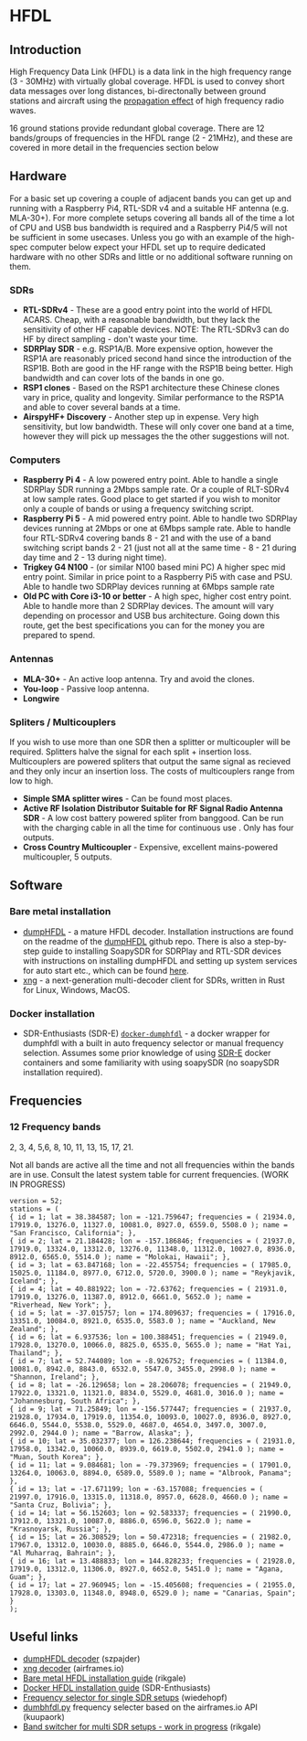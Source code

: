 # HFDL

## Introduction

High Frequency Data Link (HFDL) is a data link in the high frequency range (3 - 30MHz) with virtually global coverage. HFDL is used to convey short data messages over long distances, bi-directonally between ground stations and aircraft using the [propagation effect](https://en.wikipedia.org/wiki/High_frequency) of high frequency radio waves.

16 ground stations provide redundant global coverage. There are 12 bands/groups of frequencies in the HFDL range (2 - 21MHz), and these are covered in more detail in the frequencies section below

## Hardware

For a basic set up covering a couple of adjacent bands you can get up and running with a Raspberry Pi4, RTL-SDR v4 and a suitable HF antenna (e.g. MLA-30+). For more complete setups covering all bands all of the time a lot of CPU and USB bus bandwidth is required and a Raspberry Pi4/5 will not be sufficient in some usecases. Unless you go with an example of the high-spec computer below expect your HFDL set up to require dedicated hardware with no other SDRs and little or no additional software running on them.

### SDRs
- **RTL-SDRv4** - These are a good entry point into the world of HFDL ACARS. Cheap, with a reasonable bandwidth, but they lack the sensitivity of other HF capable devices. NOTE: The RTL-SDRv3 can do HF by direct sampling - don't waste your time.
- **SDRPlay SDR** - e.g. RSP1A/B. More expensive option, however the RSP1A are reasonably priced second hand since the introduction of the RSP1B. Both are good in the HF range with the RSP1B being better. High bandwidth and can cover lots of the bands in one go.
- **RSP1 clones** - Based on the RSP1 architecture these Chinese clones vary in price, quality and longevity. Similar performance to the RSP1A and able to cover several bands at a time.
- **AirspyHF+ Discovery** - Another step up in expense. Very high sensitivity, but low bandwidth. These will only cover one band at a time, however they will pick up messages the the other suggestions will not.

### Computers

- **Raspberry Pi 4** - A low powered entry point. Able to handle a single SDRPlay SDR running a 2Mbps sample rate. Or a couple of RLT-SDRv4 at low sample rates. Good place to get started if you wish to monitor only a couple of bands or using a frequency switching script.
- **Raspberry Pi 5** - A mid powered entry point. Able to handle two SDRPlay devices running at 2Mbps or one at 6Mbps sample rate. Able to handle four RTL-SDRv4 covering bands 8 - 21 and with the use of a band switching script bands 2 - 21 (just not all at the same time - 8 - 21 during day time and 2 - 13 during night time).
- **Trigkey G4 N100** - (or similar N100 based mini PC) A higher spec mid entry point. Similar in price point to a Raspberry Pi5 with case and PSU. Able to handle two SDRPlay devices running at 6Mbps sample rate
- **Old PC with Core i3-10 or better** - A high spec, higher cost entry point. Able to handle more than 2 SDRPlay devices. The amount will vary depending on processor and USB bus architecture. Going down this route, get the best specifications you can for the money you are prepared to spend.

### Antennas

- **MLA-30+** - An active loop antenna. Try and avoid the clones. 
- **You-loop** - Passive loop antenna.
- **Longwire**

### Spliters / Multicouplers
If you wish to use more than one SDR then a splitter or multicoupler will be required. Splitters halve the signal for each split + insertion loss. Multicouplers are powered spliters that output the same signal as recieved and they only incur an insertion loss. The costs of multicouplers range from low to high.

- **Simple SMA splitter wires** - Can be found most places.
- **Active RF Isolation Distributor Suitable for RF Signal Radio Antenna SDR** - A low cost battery powered spliter from banggood. Can be run with the charging cable in all the time for continuous use . Only has four outputs.
- **Cross Country Multicoupler** - Expensive, excellent mains-powered multicoupler, 5 outputs.

## Software

### Bare metal installation

- [dumpHFDL](https://github.com/szpajder/dumphfdl) - a mature HFDL decoder. Installation instructions are found on the readme of the [dumpHFDL](https://github.com/szpajder/dumphfdl) github repo. There is also a step-by-step guide to installing SoapySDR for SDRPlay and RTL-SDR devices with instructions on installing dumpHFDL and setting up system services for auto start etc., which can be found [here](https://github.com/rikgale/hfdl_install).
- [xng](https://github.com/airframesio/xng) - a next-generation multi-decoder client for SDRs, written in Rust for Linux, Windows, MacOS.

### Docker installation

- SDR-Enthusiasts (SDR-E) [`docker-dumphfdl`](https://github.com/sdr-enthusiasts/docker-dumphfdl) - a docker wrapper for dumphfdl with a built in auto frequency selector or manual frequency selection. Assumes some prior knowledge of using [SDR-E](https://github.com/sdr-enthusiasts) docker containers and some familiarity with using soapySDR (no soapySDR installation required).

## Frequencies

### 12 Frequency bands

2, 3, 4, 5,6, 8, 10, 11, 13, 15, 17, 21.

Not all bands are active all the time and not all frequencies within the bands are in use. Consult the latest system table for current frequencies. (WORK IN PROGRESS)

```text
version = 52;
stations = (
{ id = 1; lat = 38.384587; lon = -121.759647; frequencies = ( 21934.0, 17919.0, 13276.0, 11327.0, 10081.0, 8927.0, 6559.0, 5508.0 ); name = "San Francisco, California"; },
{ id = 2; lat = 21.184428; lon = -157.186846; frequencies = ( 21937.0, 17919.0, 13324.0, 13312.0, 13276.0, 11348.0, 11312.0, 10027.0, 8936.0, 8912.0, 6565.0, 5514.0 ); name = "Molokai, Hawaii"; },
{ id = 3; lat = 63.847168; lon = -22.455754; frequencies = ( 17985.0, 15025.0, 11184.0, 8977.0, 6712.0, 5720.0, 3900.0 ); name = "Reykjavik, Iceland"; },
{ id = 4; lat = 40.881922; lon = -72.63762; frequencies = ( 21931.0, 17919.0, 13276.0, 11387.0, 8912.0, 6661.0, 5652.0 ); name = "Riverhead, New York"; },
{ id = 5; lat = -37.015757; lon = 174.809637; frequencies = ( 17916.0, 13351.0, 10084.0, 8921.0, 6535.0, 5583.0 ); name = "Auckland, New Zealand"; },
{ id = 6; lat = 6.937536; lon = 100.388451; frequencies = ( 21949.0, 17928.0, 13270.0, 10066.0, 8825.0, 6535.0, 5655.0 ); name = "Hat Yai, Thailand"; },
{ id = 7; lat = 52.744089; lon = -8.926752; frequencies = ( 11384.0, 10081.0, 8942.0, 8843.0, 6532.0, 5547.0, 3455.0, 2998.0 ); name = "Shannon, Ireland"; },
{ id = 8; lat = -26.129658; lon = 28.206078; frequencies = ( 21949.0, 17922.0, 13321.0, 11321.0, 8834.0, 5529.0, 4681.0, 3016.0 ); name = "Johannesburg, South Africa"; },
{ id = 9; lat = 71.25849; lon = -156.577447; frequencies = ( 21937.0, 21928.0, 17934.0, 17919.0, 11354.0, 10093.0, 10027.0, 8936.0, 8927.0, 6646.0, 5544.0, 5538.0, 5529.0, 4687.0, 4654.0, 3497.0, 3007.0, 2992.0, 2944.0 ); name = "Barrow, Alaska"; },
{ id = 10; lat = 35.032377; lon = 126.238644; frequencies = ( 21931.0, 17958.0, 13342.0, 10060.0, 8939.0, 6619.0, 5502.0, 2941.0 ); name = "Muan, South Korea"; },
{ id = 11; lat = 9.084681; lon = -79.373969; frequencies = ( 17901.0, 13264.0, 10063.0, 8894.0, 6589.0, 5589.0 ); name = "Albrook, Panama"; },
{ id = 13; lat = -17.671199; lon = -63.157088; frequencies = ( 21997.0, 17916.0, 13315.0, 11318.0, 8957.0, 6628.0, 4660.0 ); name = "Santa Cruz, Bolivia"; },
{ id = 14; lat = 56.152603; lon = 92.583337; frequencies = ( 21990.0, 17912.0, 13321.0, 10087.0, 8886.0, 6596.0, 5622.0 ); name = "Krasnoyarsk, Russia"; },
{ id = 15; lat = 26.308529; lon = 50.472318; frequencies = ( 21982.0, 17967.0, 13312.0, 10030.0, 8885.0, 6646.0, 5544.0, 2986.0 ); name = "Al Muharraq, Bahrain"; },
{ id = 16; lat = 13.488833; lon = 144.828233; frequencies = ( 21928.0, 17919.0, 13312.0, 11306.0, 8927.0, 6652.0, 5451.0 ); name = "Agana, Guam"; },
{ id = 17; lat = 27.960945; lon = -15.405608; frequencies = ( 21955.0, 17928.0, 13303.0, 11348.0, 8948.0, 6529.0 ); name = "Canarias, Spain"; }
);
```

## Useful links

- [dumpHFDL decoder](https://github.com/szpajder/dumphfdl) (szpajder)
- [xng decoder](https://github.com/airframesio/xng) (airframes.io)
- [Bare metal HFDL installation guide](https://github.com/rikgale/hfdl_install) (rikgale)
- [Docker HFDL installation guide](https://github.com/sdr-enthusiasts/docker-dumphfdl) (SDR-Enthusiasts)
- [Frequency selector for single SDR setups](https://github.com/wiedehopf/hfdlscript) (wiedehopf)
- [dumbhfdl.py](https://github.com/kuupaork/airframes_adjacent/tree/main/dumphfdl) frequency selecter based on the airframes.io API (kuupaork)
- [Band switcher for multi SDR setups - work in progress](https://github.com/rikgale/hfdl_band_Switch) (rikgale)
